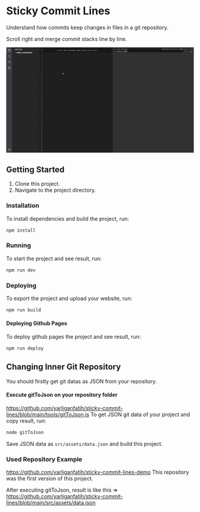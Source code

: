 # Sticky Commit Lines

Understand how commits keep changes in files in a git repository. 

Scroll right and merge commit stacks line by line.

![demo](src/assets/demo.gif)

## Getting Started

1. Clone this project.
2. Navigate to the project directory.

### Installation

To install dependencies and build the project, run:
```sh
npm install
```

### Running
To start the project and see result, run:
```sh
npm run dev
```

### Deploying
To export the project and upload your website, run:
```sh
npm run build
```
#### Deploying Github Pages
To deploy github pages the project and see result, run:
```sh
npm run deploy
```

## Changing Inner Git Repository

You should firstly get git datas as JSON from your repository.
#### Execute gitToJson on your repository folder
https://github.com/yarliganfatih/sticky-commit-lines/blob/main/tools/gitToJson.js
To get JSON git data of your project and copy result, run:
```sh
node gitToJson
```
Save JSON data as `src/assets/data.json` and build this project.

### Used Repository Example
https://github.com/yarliganfatih/sticky-commit-lines-demo
This repository was the first version of this project.

After executing gitToJson, result is like this => https://github.com/yarliganfatih/sticky-commit-lines/blob/main/src/assets/data.json